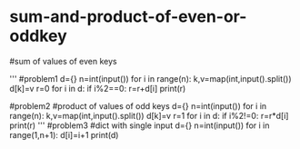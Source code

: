 # sum-and-product-of-even-or-oddkey
#sum of values of even keys

'''
#problem1
d={}
n=int(input())
for i in range(n):
  k,v=map(int,input().split())
  d[k]=v
r=0
for i in d:
  if i%2==0:
    r=r+d[i]
print(r)

#problem2
#product of values of odd keys
d={}
n=int(input())
for i in range(n):
  k,v=map(int,input().split())
  d[k]=v
r=1
for i in d:
  if i%2!=0:
    r=r*d[i]
print(r)
'''
#problem3
#dict with single input
d={}
n=int(input())
for i in range(1,n+1):
  d[i]=i+1
print(d)
